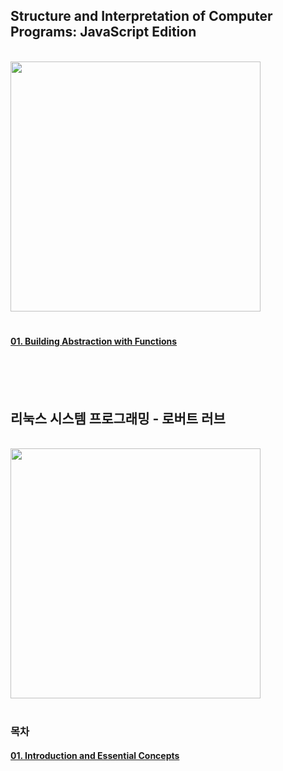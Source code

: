 ## Structure and Interpretation of Computer Programs: JavaScript Edition

<br/>

<img src="https://github.com/user-attachments/assets/8189c80e-5cdb-42f9-b132-14152fcc6794" width="400">


<br/>

# 

#### [01. Building Abstraction with Functions](https://github.com/ssuojae/SICP/blob/main/01.md)



<br/>
<br/>
<br/>

## 리눅스 시스템 프로그래밍 - 로버트 러브

<br/>

<img src="https://github.com/user-attachments/assets/b1d39763-27ba-4855-836d-aa1d6d099187" width="400">


<br/>

# 

### 목차

#### [01. Introduction and Essential Concepts](https://github.com/ssuojae/LSP/blob/main/ch1.md)
